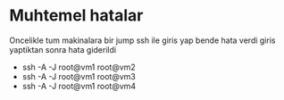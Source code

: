 # Muhtemel hatalar
Oncelikle tum makinalara bir jump ssh ile giris yap bende hata verdi giris yaptiktan sonra hata giderildi
- ssh -A -J root@vm1  root@vm2
- ssh -A -J root@vm1  root@vm3
- ssh -A -J root@vm1  root@vm4

